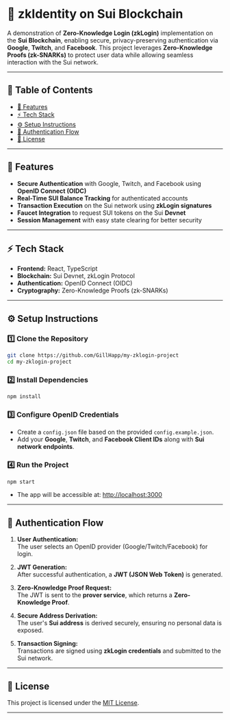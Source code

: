 # 🚀 zkIdentity on Sui Blockchain

A demonstration of **Zero-Knowledge Login (zkLogin)** implementation on the **Sui Blockchain**, enabling secure, privacy-preserving authentication via **Google**, **Twitch**, and **Facebook**. This project leverages **Zero-Knowledge Proofs (zk-SNARKs)** to protect user data while allowing seamless interaction with the Sui network.

---

## 📌 **Table of Contents**

- [🔑 Features](#-features)  
- [⚡ Tech Stack](#-tech-stack)  
- [⚙️ Setup Instructions](#-setup-instructions)  
- [🔐 Authentication Flow](#-authentication-flow)  
- [📝 License](#-license)  

---

## 🔑 **Features**

- **Secure Authentication** with Google, Twitch, and Facebook using **OpenID Connect (OIDC)**  
- **Real-Time SUI Balance Tracking** for authenticated accounts  
- **Transaction Execution** on the Sui network using **zkLogin signatures**  
- **Faucet Integration** to request SUI tokens on the Sui **Devnet**  
- **Session Management** with easy state clearing for better security  

---

## ⚡ **Tech Stack**

- **Frontend:** React, TypeScript  
- **Blockchain:** Sui Devnet, zkLogin Protocol  
- **Authentication:** OpenID Connect (OIDC)  
- **Cryptography:** Zero-Knowledge Proofs (zk-SNARKs)  

---

## ⚙️ **Setup Instructions**

### 1️⃣ **Clone the Repository**

```bash
git clone https://github.com/GillHapp/my-zklogin-project
cd my-zklogin-project
```

### 2️⃣ **Install Dependencies**

```bash
npm install
```

### 3️⃣ **Configure OpenID Credentials**

- Create a `config.json` file based on the provided `config.example.json`.  
- Add your **Google**, **Twitch**, and **Facebook Client IDs** along with **Sui network endpoints**.

### 4️⃣ **Run the Project**

```bash
npm start
```

- The app will be accessible at: [http://localhost:3000](http://localhost:3000)  

---

## 🔐 **Authentication Flow**

1. **User Authentication:**  
   The user selects an OpenID provider (Google/Twitch/Facebook) for login.  
   
2. **JWT Generation:**  
   After successful authentication, a **JWT (JSON Web Token)** is generated.  
   
3. **Zero-Knowledge Proof Request:**  
   The JWT is sent to the **prover service**, which returns a **Zero-Knowledge Proof**.  
   
4. **Secure Address Derivation:**  
   The user's **Sui address** is derived securely, ensuring no personal data is exposed.  
   
5. **Transaction Signing:**  
   Transactions are signed using **zkLogin credentials** and submitted to the Sui network.  

---

## 📜 **License**

This project is licensed under the [MIT License](LICENSE).

---
